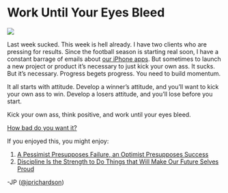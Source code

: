 <!--
id: 1041263868
link: http://loudjet.com/a/work-until-your-eyes-bleed
slug: work-until-your-eyes-bleed
date: Tue Aug 31 2010 02:24:00 GMT-0500 (CDT)
publish: 2010-08-031
tags: reflect7
-->


Work Until Your Eyes Bleed
==========================

![](http://media.tumblr.com/tumblr_l809wqISP21qzbc4f.png)

Last week sucked. This week is hell already. I have two clients who are
pressing for results. Since the football season is starting real soon, I
have a constant barrage of emails about [our iPhone
apps](http://reflect7.com). But sometimes to launch a new project or
product it’s necessary to just kick your own ass. It sucks. But it’s
necessary. Progress begets progress. You need to build momentum.

It all starts with attitude. Develop a winner’s attitude, and you’ll
want to kick your own ass to win. Develop a losers attitude, and you’ll
lose before you start.

Kick your own ass, think positive, and work until your eyes bleed.

[How bad do you want
it?](http://loudjet.com/a/how-bad-do-you-want-it)

If you enjoyed this, you might enjoy:

1.  [A Pessimist Presupposes Failure, an Optimist Presupposes
    Success](http://loudjet.com/a/a-pessimist-presupposes-failure-an-optimist)
2.  [Discipline Is the Strength to Do Things that Will Make Our Future
    Selves
    Proud](http://loudjet.com/a/discipline-is-the-strength-to-do-things-that-will-make)

-JP ([@jprichardson](http://twitter.com/jprichardson))

